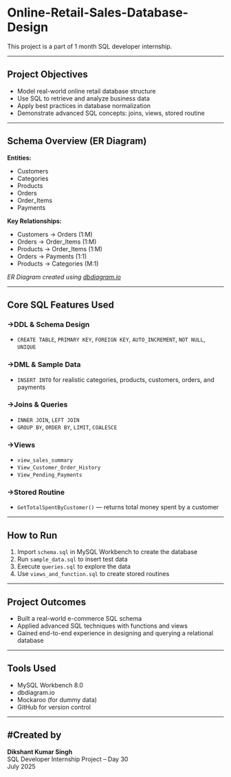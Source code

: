 # Online-Retail-Sales-Database-Design
This project is a part of 1 month SQL developer internship.

---

## Project Objectives

- Model real-world online retail database structure
- Use SQL to retrieve and analyze business data
- Apply best practices in database normalization
- Demonstrate advanced SQL concepts: joins, views, stored routine

---

## Schema Overview (ER Diagram)

**Entities:**
- Customers
- Categories
- Products
- Orders
- Order_Items
- Payments

**Key Relationships:**
- Customers → Orders (1:M)
- Orders → Order_Items (1:M)
- Products → Order_Items (1:M)
- Orders → Payments (1:1)
- Products → Categories (M:1)

*ER Diagram created using [dbdiagram.io](https://dbdiagram.io)*

---

## Core SQL Features Used

### ->DDL & Schema Design
- `CREATE TABLE`, `PRIMARY KEY`, `FOREIGN KEY`, `AUTO_INCREMENT`, `NOT NULL`, `UNIQUE`

### ->DML & Sample Data
- `INSERT INTO` for realistic categories, products, customers, orders, and payments

### ->Joins & Queries
- `INNER JOIN`, `LEFT JOIN`
- `GROUP BY`, `ORDER BY`, `LIMIT`, `COALESCE`

### ->Views
- `view_sales_summary`
- `View_Customer_Order_History`
- `View_Pending_Payments`

### ->Stored Routine
- `GetTotalSpentByCustomer()` — returns total money spent by a customer

---

## How to Run

1. Import `schema.sql` in MySQL Workbench to create the database
2. Run `sample_data.sql` to insert test data
3. Execute `queries.sql` to explore the data
4. Use `views_and_function.sql` to create stored routines

---

## Project Outcomes

- Built a real-world e-commerce SQL schema  
- Applied advanced SQL techniques with functions and views  
- Gained end-to-end experience in designing and querying a relational database

---

## Tools Used

- MySQL Workbench 8.0
- dbdiagram.io
- Mockaroo (for dummy data)
- GitHub for version control

---

## #Created by

**Dikshant Kumar Singh**  
SQL Developer Internship Project – Day 30  
July 2025
